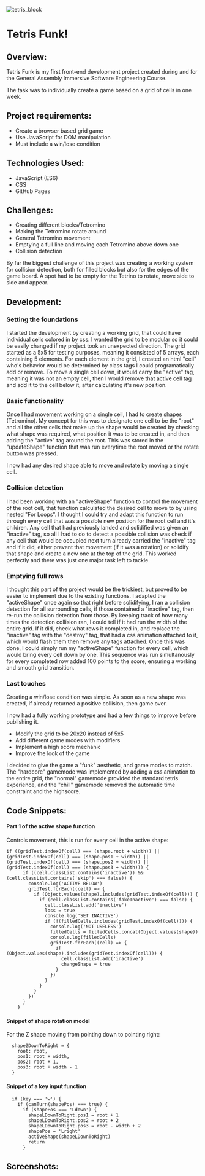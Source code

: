![tetris_block](https://static.thenounproject.com/png/1411350-200.png)

# Tetris Funk!

## Overview:

Tetris Funk is my first front-end development project created during and for the General Assembly Immersive Software Engineering Course.

The task was to individually create a game based on a grid of cells in one week.

## Project requirements:
* Create a browser based grid game
* Use JavaScript for DOM manipulation
* Must include a win/lose condition

## Technologies Used:
* JavaScript (ES6)
* CSS
* GitHub Pages

## Challenges:

* Creating different blocks/Tetromino
* Making the Tetromino rotate around
* General Tetromino movement
* Emptying a full line and moving each Tetromino above down one
* Collision detection

By far the biggest challenge of this project was creating a working system for collision detection, both for filled blocks but also for the edges of the game board. A spot had to be empty for the Tetrino to rotate, move side to side and appear.

## Development:
### Setting the foundations
I started the development by creating a working grid, that could have individual cells colored in by css. I wanted the grid to be modular so it could be easily changed if my project took an unexpected direction. The grid started as a 5x5 for testing purposes, meaning it consisted of 5 arrays, each containing 5 elements. For each element in the grid, I created an html "cell" who's behavior would be determined by class tags I could programatically add or remove. To move a single cell down, it would carry the "active" tag, meaning it was not an empty cell, then I would remove that active cell tag and add it to the cell below it, after calculating it's new position. 

### Basic functionality
Once I had movement working on a single cell, I had to create shapes (Tetromino). My concept for this was to designate one cell to be the "root" and all the other cells that make up the shape would be created by checking what shape was required, what position it was to be created in, and then adding the "active" tag around the root. This was stored in the "updateShape" function that was run everytime the root moved or the rotate button was pressed.

I now had any desired shape able to move and rotate by moving a single cell. 

### Collision detection
I had been working with an "activeShape" function to control the movement of the root cell, that function calculated the desired cell to move to by using nested "For Loops". I thought I could try and adapt this function to run through every cell that was a possible new position for the root cell and it's children. Any cell that had previously landed and solidified was given an "inactive" tag, so all I had to do to detect a possible collision was check if any cell that would be occupied next turn already carried the "inactive" tag and if it did, either prevent that movement (if it was a rotation) or solidify that shape and create a new one at the top of the grid. This worked perfectly and there was just one major task left to tackle.

### Emptying full rows
I thought this part of the project would be the trickiest, but proved to be easier to implement due to the existing functions. 
I adapted the "activeShape" once again so that right before solidifying, I ran a collision detection for all surrounding cells, if those contained a "inactive" tag, then re-run the collision detection from those. By keeping track of how many times the detection collision ran, I could tell if it had run the width of the entire grid. If it did, check what rows it completed in, and replace the "inactive" tag with the "destroy" tag, that had a css animation attached to it, which would flash them then remove any tags attached. Once this was done, I could simply run my "activeShape" function for every cell, which would bring every cell down by one.
This sequence was run simultanously for every completed row added 100 points to the score, ensuring a working and smooth grid transition.

### Last touches
Creating a win/lose condition was simple. As soon as a new shape was created, if already returned a positive collision, then game over.

I now had a fully working prototype and had a few things to improve before publishing it.

* Modify the grid to be 20x20 instead of 5x5
* Add different game modes with modifiers
* Implement a high score mechanic
* Improve the look of the game

I decided to give the game a "funk" aesthetic, and game modes to match. The "hardcore" gamemode was implemented by adding a css animation to the entire grid, the "normal" gamemode provided the standard tetris experience, and the "chill" gamemode removed the automatic time constraint and the highscore.

## Code Snippets:
#### Part 1 of the active shape function

Controls movement, this is run for every cell in the active shape:
```
if ((gridTest.indexOf(cell) === (shape.root + width)) || (gridTest.indexOf(cell) === (shape.pos1 + width)) || (gridTest.indexOf(cell) === (shape.pos2 + width)) || (gridTest.indexOf(cell) === (shape.pos3 + width))) {
      if ((cell.classList.contains('inactive')) && (cell.classList.contains('skip') === false)) {
        console.log('ACTIVE BELOW')
        gridTest.forEach((cell) => {
          if (Object.values(shape).includes(gridTest.indexOf(cell))) {
            if (cell.classList.contains('fakeInactive') === false) {
              cell.classList.add('inactive')
              loss = true
              console.log('SET INACTIVE')
              if (!(filledCells.includes(gridTest.indexOf(cell)))) {
                console.log('NOT USELESS')
                filledCells = filledCells.concat(Object.values(shape))
                console.log(filledCells)
                gridTest.forEach((cell) => {
                  if (Object.values(shape).includes(gridTest.indexOf(cell))) {
                    cell.classList.add('inactive')
                    changeShape = true
                  }
                })
              }
            }
          }
        })
      }
    }
```
#### Snippet of shape rotation model
For the Z shape moving from pointing down to pointing right:
```
  shapeZDownToRight = {
    root: root,
    pos1: root + width,
    pos2: root + 1,
    pos3: root + width - 1
  }
```
  
#### Snippet of a key input function
```
  if (key === 'w') {
  	if (canTurn(shapePos) === true) {
      if (shapePos === 'Ldown') {
        shapeLDownToRight.pos1 = root + 1
        shapeLDownToRight.pos2 = root + 2
        shapeLDownToRight.pos3 = root - width + 2
        shapePos = 'Lright'
        activeShape(shapeLDownToRight)
        return
      }
```
## Screenshots:
